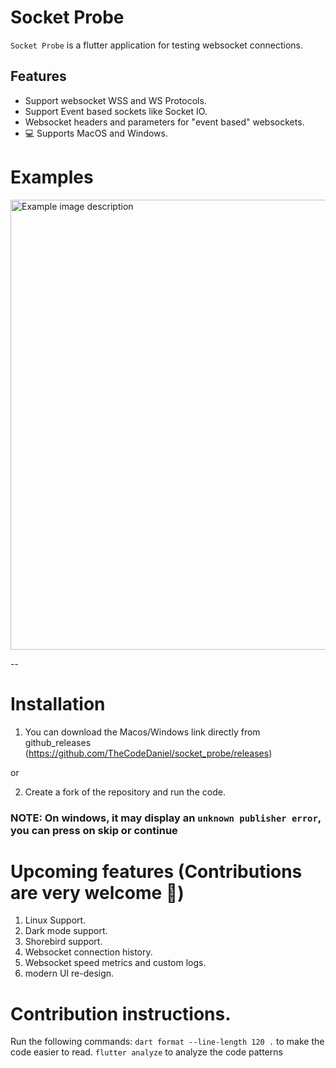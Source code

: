 # Socket Probe

`Socket Probe` is a flutter application for testing websocket connections.

## Features

- Support websocket WSS and WS Protocols.
- Support Event based sockets like Socket IO.
- Websocket headers and parameters for "event based" websockets.
- 💻 Supports MacOS and Windows.

# Examples
<img width="720" alt="Example image description" src="https://github.com/user-attachments/assets/84fae435-8101-4c56-be98-3a52865548a9" />


--

# Installation

1. You can download the Macos/Windows link directly from github_releases
   (https://github.com/TheCodeDaniel/socket_probe/releases)

or

2. Create a fork of the repository and run the code.

### NOTE: On windows, it may display an `unknown publisher error`, you can press on skip or continue

# Upcoming features (Contributions are very welcome 🙏)

1. Linux Support.
2. Dark mode support.
3. Shorebird support.
4. Websocket connection history.
5. Websocket speed metrics and custom logs.
6. modern UI re-design.

# Contribution instructions.

Run the following commands:
`dart format --line-length 120 .` to make the code easier to read.
`flutter analyze` to analyze the code patterns
